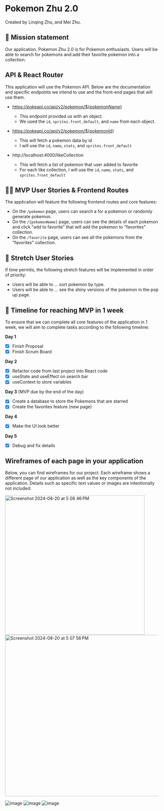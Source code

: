 # Pokemon Zhu 2.0

Created by Linqing Zhu, and Mei Zhu.

## 🚀 Mission statement

Our application, Pokemon Zhu 2.0 is for Pokemon enthusiasts. Users will be able to search for pokemons and add their favorite pokemon into a collection. 

## API & React Router

This application will use the Pokemon API. Below are the documentation and specific endpoints we intend to use and the front-end pages that will use them.

- https://pokeapi.co/api/v2/pokemon/${pokemonName}
  - This endpoint provided us with an object. 
  - We used the `id`, `sprites.front_default`, and `name` from each object. 

- https://pokeapi.co/api/v2/pokemon/${pokemonId}
  - This will fetch a pokemon data by id
  - I will use the `id`, `name`, `stats`, and `sprites.front_default`

- http://localhost:4000/likeCollection
  - This will fetch a list of pokemon that user added to favorite
  - For each like collection, I will use the `id`, `name`, `stats`, and `sprites.front_default`

## 👩‍💻 MVP User Stories & Frontend Routes

The application will feature the following frontend routes and core features:

* On the `/pokemon` page, users can search a for a pokemon or randomly generate pokemon.
* On the `/{pokemonName}` page, users can see the details of each pokemon and click "add to favorite" that will add the pokemon to "favorites" collection.
* On the `/favorite` page, users can see all the pokemons from the "favorites" collection.

## 🤔 Stretch User Stories

If time permits, the following stretch features will be implemented in order of priority:

* Users will be able to ... sort pokemon by type. 
* Users will be able to ... see the shiny versions of the pokemon in the pop up page.

## 📆 Timeline for reaching MVP in 1 week

To ensure that we can complete all core features of the application in 1 week, we will aim to complete tasks according to the following timeline:

**Day 1**
- [X] Finish Proposal 
- [X] Finish Scrum Board 

**Day 2**
- [X] Refactor code from last project into React code 
- [X] useState and useEffect on search bar 
- [X] useContext to store variables 

**Day 3** (MVP due by the end of the day)
- [X] Create a database to store the Pokemons that are starred
- [X] Create the favorites feature (new page) 

**Day 4**
- [X] Make the UI look better 

**Day 5**
- [X] Debug and fix details 

## Wireframes of each page in your application

Below, you can find wireframes for our project. Each wireframe shows a different page of our application as well as the key components of the application. Details such as specific text values or images are intentionally not included:

<img width="457" alt="Screenshot 2024-08-20 at 5 08 46 PM" src="https://github.com/user-attachments/assets/ed8c903c-000f-4796-af03-25ad4c992c35">

<img width="528" alt="Screenshot 2024-08-20 at 5 07 56 PM" src="https://github.com/user-attachments/assets/e6ef7c41-e2ca-4b9a-b499-2ec7d301ac6d">

![image](https://github.com/user-attachments/assets/97d1380c-3921-47ef-80d2-cf4658bd500e)
![image](https://github.com/user-attachments/assets/939bdc79-745a-47da-b415-0c6c8eb39725)
![image](https://github.com/user-attachments/assets/f07efce2-8574-4e0f-a911-5fa7cff70810)



